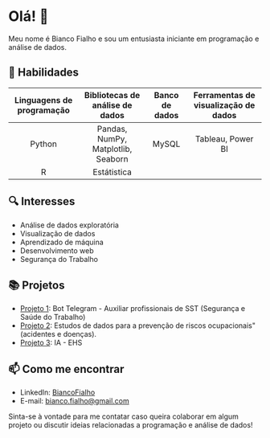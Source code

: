 # Olá! 👋

Meu nome é Bianco Fialho e sou um entusiasta iniciante em programação e análise de dados.

## 🚀 Habilidades

| Linguagens de programação | Bibliotecas de análise de dados | Banco de dados | Ferramentas de visualização de dados |
| :-----------------------: | :------------------------------: | :-----------: | :----------------------------------: |
|          Python           |       Pandas, NumPy, Matplotlib, Seaborn        |     MySQL     |              Tableau, Power BI               |
|             R             |       Estátistica                |               |                                      |

## 🔍 Interesses

- Análise de dados exploratória
- Visualização de dados
- Aprendizado de máquina
- Desenvolvimento web
- Segurança do Trabalho

## 📚 Projetos

- [Projeto 1](https://github.com/BiancoFialho/projeto1): Bot Telegram - Auxiliar profissionais de SST (Segurança e Saúde do Trabalho)
- [Projeto 2](https://github.com/BiancoFialho/projeto2): Estudos de dados para a prevenção de riscos ocupacionais" (acidentes e doenças).
- [Projeto 3](https://github.com/BiancoFialho/projeto3): IA - EHS

## 📫 Como me encontrar

- LinkedIn: [BiancoFialho](https://www.linkedin.com/in/bianco-fialho/)
- E-mail: bianco.fialho@gmail.com

Sinta-se à vontade para me contatar caso queira colaborar em algum projeto ou discutir ideias relacionadas a programação e análise de dados!
